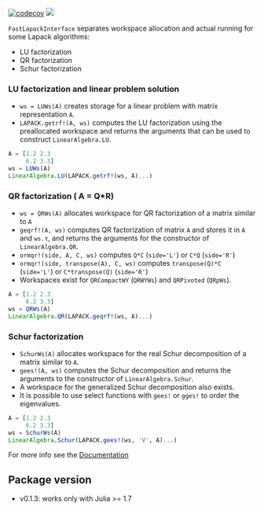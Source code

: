 [![codecov](https://codecov.io/gh/dynarejulia/FastLapackInterface.jl/branch/main/graph/badge.svg?token=3VH7VTUQNR)](https://codecov.io/gh/dynarejulia/FastLapackInterface.jl)
[![](https://img.shields.io/badge/docs-latest-blue.svg)](https://dynarejulia.github.io/FastLapackInterface.jl/dev/)

``FastLapackInterface`` separates workspace allocation and actual
running for some Lapack algorithms:
 
 - LU factorization
 - QR factorization
 - Schur factorization

### LU factorization and linear problem solution

 - ``ws = LUWs(A)`` creates storage for a linear problem with matrix representation `A`.
 - ``LAPACK.getrf!(A, ws)`` computes the LU factorization using the preallocated workspace and returns the
 arguments that can be used to construct `LinearAlgebra.LU`.
 
```julia
A = [1.2 2.3
     6.2 3.3]
ws = LUWs(A)
LinearAlgebra.LU(LAPACK.getrf!(ws, A)...)
```

### QR factorization ( A = Q*R)

- `ws = QRWs(A)` allocates workspace for QR factorization of
  a matrix similar to `A`
- `geqrf!(A, ws)` computes QR factorization of matrix `A` and
  stores it in `A` and `ws.τ`, and returns the arguments for the constructor of `LinearAlgebra.QR`.  
- `ormqr!(side, A, C, ws)` computes `Q*C` (`side='L'`) or `C*Q`
  (`side='R'`) 
- `ormqr!(side, transpose(A), C, ws)` computes `transpose(Q)*C`
  (`side='L'`) or `C*transpose(Q)` (`side='R'`)
- Workspaces exist for `QRCompactWY` (`QRWYWs`) and `QRPivoted` (`QRpWs`).

```julia
A = [1.2 2.3
     6.2 3.3]
ws = QRWs(A)
LinearAlgebra.QR(LAPACK.geqrf!(ws, A)...)
```
  
### Schur factorization

- `SchurWs(A)` allocates workspace for the real Schur decomposition of
  a matrix similar to `A`.
- `gees!(A, ws)` computes the Schur decomposition and returns the arguments to
   the constructor of `LinearAlgebra.Schur`.
- A workspace for the generalized Schur decomposition also exists.
- It is possible to use select functions with `gees!` or `gges!` to order the eigenvalues.
```julia
A = [1.2 2.3
     6.2 3.3]
ws = SchurWs(A)
LinearAlgebra.Schur(LAPACK.gees!(ws, 'V', A)...)
```
For more info see the [Documentation](https://louisponet.github.io/FastLapackInterface.jl/dev)

## Package version
-   v0.1.3: works only with Julia >= 1.7
